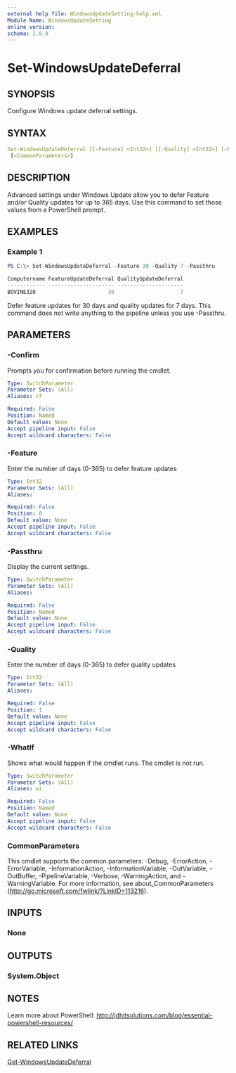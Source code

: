 ```yaml
---
external help file: WindowsUpdateSetting-help.xml
Module Name: WindowsUpdateSetting
online version:
schema: 2.0.0
---
```


# Set-WindowsUpdateDeferral

## SYNOPSIS

Configure Windows update deferral settings.

## SYNTAX

```yaml
Set-WindowsUpdateDeferral [[-Feature] <Int32>] [[-Quality] <Int32>] [-Passthru] [-WhatIf] [-Confirm]
 [<CommonParameters>]
```

## DESCRIPTION

Advanced settings under Windows Update allow you to defer Feature and/or Quality updates for up to 365 days. Use this command to set those values from a PowerShell prompt.

## EXAMPLES

### Example 1

```powershell
PS C:\> Set-WindowsUpdateDeferral -Feature 30 -Quality 7 -Passthru

Computername FeatureUpdateDeferral QualityUpdateDeferral
------------ --------------------- ---------------------
BOVINE320                       30                     7
```

Defer feature updates for 30 days and quality updates for 7 days. This command does not write anything to the pipeline unless you use -Passthru.

## PARAMETERS

### -Confirm

Prompts you for confirmation before running the cmdlet.

```yaml
Type: SwitchParameter
Parameter Sets: (All)
Aliases: cf

Required: False
Position: Named
Default value: None
Accept pipeline input: False
Accept wildcard characters: False
```

### -Feature

Enter the number of days (0-365) to defer feature updates

```yaml
Type: Int32
Parameter Sets: (All)
Aliases:

Required: False
Position: 0
Default value: None
Accept pipeline input: False
Accept wildcard characters: False
```

### -Passthru

Display the current settings.

```yaml
Type: SwitchParameter
Parameter Sets: (All)
Aliases:

Required: False
Position: Named
Default value: None
Accept pipeline input: False
Accept wildcard characters: False
```

### -Quality

Enter the number of days (0-365) to defer quality updates

```yaml
Type: Int32
Parameter Sets: (All)
Aliases:

Required: False
Position: 1
Default value: None
Accept pipeline input: False
Accept wildcard characters: False
```

### -WhatIf

Shows what would happen if the cmdlet runs. The cmdlet is not run.

```yaml
Type: SwitchParameter
Parameter Sets: (All)
Aliases: wi

Required: False
Position: Named
Default value: None
Accept pipeline input: False
Accept wildcard characters: False
```

### CommonParameters

This cmdlet supports the common parameters: -Debug, -ErrorAction, -ErrorVariable, -InformationAction, -InformationVariable, -OutVariable, -OutBuffer, -PipelineVariable, -Verbose, -WarningAction, and -WarningVariable.
For more information, see about_CommonParameters (http://go.microsoft.com/fwlink/?LinkID=113216).

## INPUTS

### None

## OUTPUTS

### System.Object

## NOTES

Learn more about PowerShell: http://jdhitsolutions.com/blog/essential-powershell-resources/

## RELATED LINKS

[Get-WindowsUpdateDeferral]()